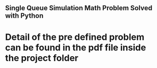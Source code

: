 ## Single Queue Simulation Math Problem Solved with Python
# Detail of the pre defined problem can be found in the pdf file inside the project folder
